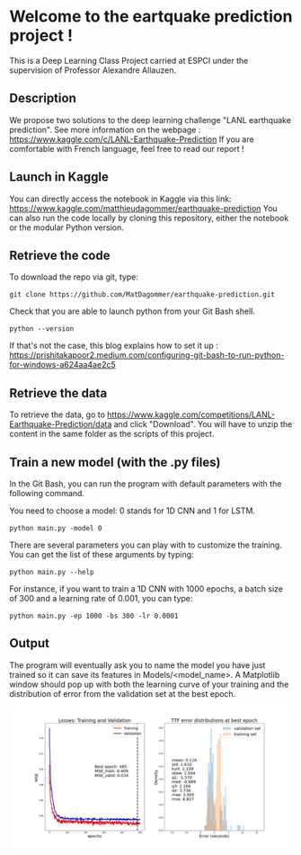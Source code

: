# Welcome to the eartquake prediction project !

This is a Deep Learning Class Project carried at ESPCI under the supervision of Professor Alexandre Allauzen.

## Description

We propose two solutions to the deep learning challenge "LANL earthquake prediction". 
See more information on the webpage : https://www.kaggle.com/c/LANL-Earthquake-Prediction
If you are comfortable with French language, feel free to read our report !

## Launch in Kaggle

You can directly access the notebook in Kaggle via this link: https://www.kaggle.com/matthieudagommer/earthquake-prediction
You can also run the code locally by cloning this repository, either the notebook or the modular Python version. 

## Retrieve the code

To download the repo via git, type:

    git clone https://github.com/MatDagommer/earthquake-prediction.git
  
Check that you are able to launch python from your Git Bash shell. 

    python --version

If that's not the case, this blog explains how to set it up : https://prishitakapoor2.medium.com/configuring-git-bash-to-run-python-for-windows-a624aa4ae2c5

## Retrieve the data

To retrieve the data, go to https://www.kaggle.com/competitions/LANL-Earthquake-Prediction/data and click "Download".
You will have to unzip the content in the same folder as the scripts of this project.

## Train a new model (with the .py files)

In the Git Bash, you can run the program with default parameters with the following command. 

You need to choose a model: 0 stands for 1D CNN and 1 for LSTM.

    python main.py -model 0
    
There are several parameters you can play with to customize the training. You can get the list of these arguments by typing:

    python main.py --help
    
For instance, if you want to train a 1D CNN with 1000 epochs, a batch size of 300 and a learning rate of 0.001, you can type:
    
    python main.py -ep 1000 -bs 300 -lr 0.0001
    
## Output

The program will eventually ask you to name the model you have just trained so it can save its features in Models/<model_name>.
A Matplotlib window should pop up with both the learning curve of your training and the distribution of error from the validation set at the best epoch.

![alt text](Cnn1d_2_plot.jpg)
